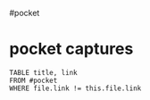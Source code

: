 #pocket
# pocket captures

```dataview
TABLE title, link
FROM #pocket
WHERE file.link != this.file.link
```
